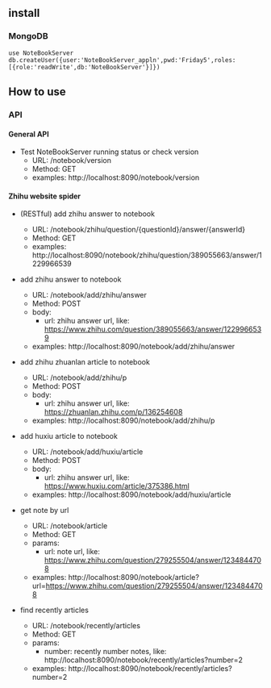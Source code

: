 
## install

### MongoDB

```
use NoteBookServer
db.createUser({user:'NoteBookServer_appln',pwd:'Friday5',roles:[{role:'readWrite',db:'NoteBookServer'}]})
```

## How to use

### API

#### General API

- Test NoteBookServer running status or check version
  - URL: /notebook/version
  - Method: GET
  - examples: http://localhost:8090/notebook/version


#### Zhihu website spider

- (RESTful) add zhihu answer to notebook
  - URL: /notebook/zhihu/question/{questionId}/answer/{answerId}
  - Method: GET
  - examples: http://localhost:8090/notebook/zhihu/question/389055663/answer/1229966539

- add zhihu answer to notebook
  - URL: /notebook/add/zhihu/answer
  - Method: POST
  - body:
    - url: zhihu answer url, like: https://www.zhihu.com/question/389055663/answer/1229966539
  - examples: http://localhost:8090/notebook/add/zhihu/answer
  
- add zhihu zhuanlan article to notebook
  - URL: /notebook/add/zhihu/p
  - Method: POST
  - body:
    - url: zhihu answer url, like: https://zhuanlan.zhihu.com/p/136254608
  - examples: http://localhost:8090/notebook/add/zhihu/p
  
- add huxiu article to notebook
  - URL: /notebook/add/huxiu/article
  - Method: POST
  - body:
    - url: zhihu answer url, like: https://www.huxiu.com/article/375386.html
  - examples: http://localhost:8090/notebook/add/huxiu/article
  
- get note by url
  - URL: /notebook/article
  - Method: GET
  - params:
    - url: note url, like: https://www.zhihu.com/question/279255504/answer/1234844708
  - examples: http://localhost:8090/notebook/article?url=https://www.zhihu.com/question/279255504/answer/1234844708
  
- find recently articles
  - URL: /notebook/recently/articles
  - Method: GET
  - params:
    - number: recently number notes, like: http://localhost:8090/notebook/recently/articles?number=2
  - examples: http://localhost:8090/notebook/recently/articles?number=2
 